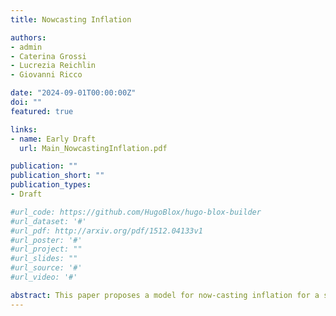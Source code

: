 ```yaml
---
title: Nowcasting Inflation

authors:
- admin
- Caterina Grossi
- Lucrezia Reichlin
- Giovanni Ricco

date: "2024-09-01T00:00:00Z"
doi: ""
featured: true

links:
- name: Early Draft
  url: Main_NowcastingInflation.pdf

publication: ""
publication_short: ""
publication_types:
- Draft

#url_code: https://github.com/HugoBlox/hugo-blox-builder
#url_dataset: '#'
#url_pdf: http://arxiv.org/pdf/1512.04133v1
#url_poster: '#'
#url_project: ""
#url_slides: ""
#url_source: '#'
#url_video: '#'

abstract: This paper proposes a model for now-casting inflation for a selection of advanced economies and emerging markets which exploits weekly energy prices and, where available, other high-frequency indicators. 
---
```

